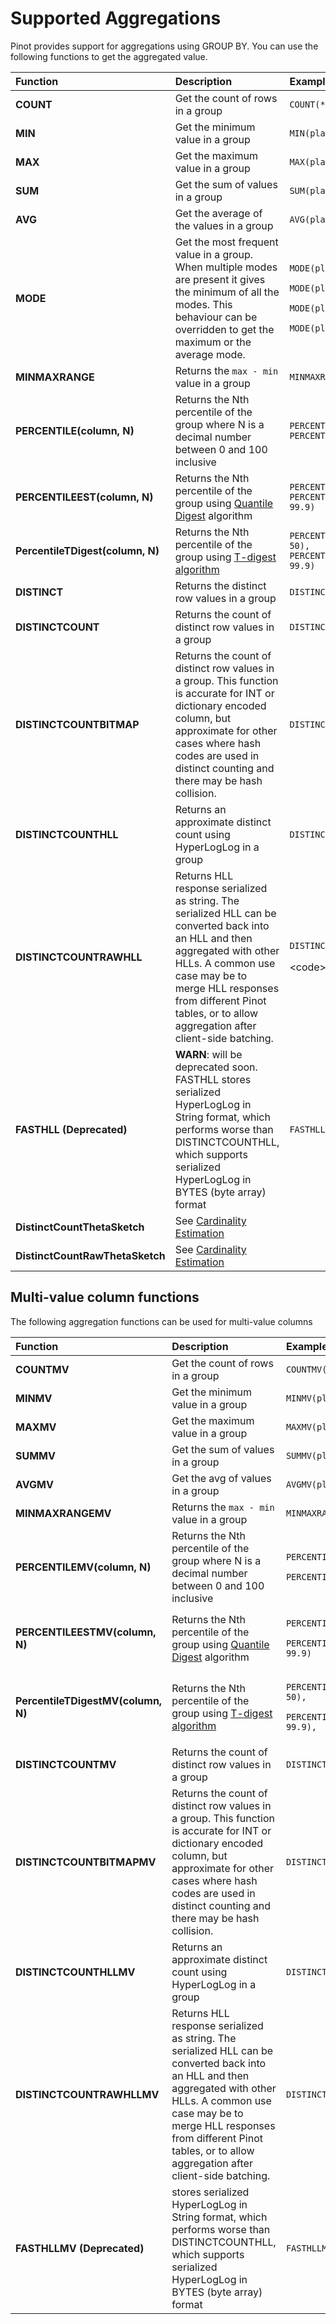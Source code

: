 # Supported Aggregations

Pinot provides support for aggregations using GROUP BY. You can use the following functions to get the aggregated value.

<table>
  <thead>
    <tr>
      <th style="text-align:left">Function</th>
      <th style="text-align:left">Description</th>
      <th style="text-align:left">Example</th>
    </tr>
  </thead>
  <tbody>
    <tr>
      <td style="text-align:left"><b>COUNT</b>
      </td>
      <td style="text-align:left">Get the count of rows in a group</td>
      <td style="text-align:left"><code>COUNT(*)</code>
      </td>
    </tr>
    <tr>
      <td style="text-align:left"><b>MIN</b>
      </td>
      <td style="text-align:left">Get the minimum value in a group</td>
      <td style="text-align:left"><code>MIN(playerScore)</code>
      </td>
    </tr>
    <tr>
      <td style="text-align:left"><b>MAX</b>
      </td>
      <td style="text-align:left">Get the maximum value in a group</td>
      <td style="text-align:left"><code>MAX(playerScore)</code>
      </td>
    </tr>
    <tr>
      <td style="text-align:left"><b>SUM</b>
      </td>
      <td style="text-align:left">Get the sum of values in a group</td>
      <td style="text-align:left"><code>SUM(playerScore)</code>
      </td>
    </tr>
    <tr>
      <td style="text-align:left"><b>AVG</b>
      </td>
      <td style="text-align:left">Get the average of the values in a group</td>
      <td style="text-align:left"><code>AVG(playerScore)</code>
      </td>
    </tr>
    <tr>
      <td style="text-align:left"><b>MODE</b>
      </td>
      <td style="text-align:left">Get the most frequent value in a group. When multiple modes are present
        it gives the minimum of all the modes. This behaviour can be overridden
        to get the maximum or the average mode.</td>
      <td style="text-align:left">
        <p><code>MODE(playerScore)</code>
        </p>
        <p><code>MODE(playerScore, &apos;MIN&apos;)</code>
        </p>
        <p><code>MODE(playerScore, &apos;MAX&apos;)</code>
        </p>
        <p><code>MODE(playerScore, &apos;AVG&apos;)</code>
        </p>
      </td>
    </tr>
    <tr>
      <td style="text-align:left"><b>MINMAXRANGE</b>
      </td>
      <td style="text-align:left">Returns the <code>max - min</code> value in a group</td>
      <td style="text-align:left"><code>MINMAXRANGE(playerScore)</code>
      </td>
    </tr>
    <tr>
      <td style="text-align:left"><b>PERCENTILE(column, N)</b>
      </td>
      <td style="text-align:left">Returns the Nth percentile of the group where N is a decimal number between
        0 and 100 inclusive</td>
      <td style="text-align:left"><code>PERCENTILE(playerScore, 50), PERCENTILE(playerScore, 99.9)</code>
      </td>
    </tr>
    <tr>
      <td style="text-align:left"><b>PERCENTILEEST(column, N)</b>
      </td>
      <td style="text-align:left">Returns the Nth percentile of the group using <a href="https://github.com/airlift/airlift/blob/master/stats/src/main/java/io/airlift/stats/QuantileDigest.java">Quantile Digest</a> algorithm</td>
      <td
      style="text-align:left"><code>PERCENTILEEST(playerScore, 50), PERCENTILEEST(playerScore, 99.9)</code>
        </td>
    </tr>
    <tr>
      <td style="text-align:left"><b>PercentileTDigest(column, N)</b>
      </td>
      <td style="text-align:left">Returns the Nth percentile of the group using <a href="https://raw.githubusercontent.com/tdunning/t-digest/master/docs/t-digest-paper/histo.pdf">T-digest algorithm</a>
      </td>
      <td style="text-align:left"><code>PERCENTILETDIGEST(playerScore, 50), PERCENTILETDIGEST(playerScore, 99.9)</code>
      </td>
    </tr>
    <tr>
      <td style="text-align:left"><b>DISTINCT</b>
      </td>
      <td style="text-align:left">Returns the distinct row values in a group</td>
      <td style="text-align:left"><code>DISTINCT(playerName)</code>
      </td>
    </tr>
    <tr>
      <td style="text-align:left"><b>DISTINCTCOUNT</b>
      </td>
      <td style="text-align:left">Returns the count of distinct row values in a group</td>
      <td style="text-align:left"><code>DISTINCTCOUNT(playerName)</code>
      </td>
    </tr>
    <tr>
      <td style="text-align:left"><b>DISTINCTCOUNTBITMAP</b>
      </td>
      <td style="text-align:left">Returns the count of distinct row values in a group. This function is
        accurate for INT or dictionary encoded column, but approximate for other
        cases where hash codes are used in distinct counting and there may be hash
        collision.</td>
      <td style="text-align:left"><code>DISTINCTCOUNTBITMAP(playerName)</code>
      </td>
    </tr>
    <tr>
      <td style="text-align:left"><b>DISTINCTCOUNTHLL</b>
      </td>
      <td style="text-align:left">Returns an approximate distinct count using HyperLogLog in a group</td>
      <td
      style="text-align:left"><code>DISTINCTCOUNTHLL(playerName)</code>
        </td>
    </tr>
    <tr>
      <td style="text-align:left"><b>DISTINCTCOUNTRAWHLL</b>
      </td>
      <td style="text-align:left">Returns HLL response serialized as string. The serialized HLL can be converted
        back into an HLL and then aggregated with other HLLs. A common use case
        may be to merge HLL responses from different Pinot tables, or to allow
        aggregation after client-side batching.</td>
      <td style="text-align:left">
        <p><code>DISTINCTCOUNTRAWHLL(playerName)</code>
        </p>
        <p>&lt;code&gt;&lt;/code&gt;</p>
      </td>
    </tr>
    <tr>
      <td style="text-align:left"><b>FASTHLL (Deprecated)</b>
      </td>
      <td style="text-align:left"><b>WARN</b>: will be deprecated soon. FASTHLL stores serialized HyperLogLog
        in String format, which performs worse than DISTINCTCOUNTHLL, which supports
        serialized HyperLogLog in BYTES (byte array) format</td>
      <td style="text-align:left"><code>FASTHLL(playerName)</code>
      </td>
    </tr>
    <tr>
      <td style="text-align:left"><b>DistinctCountThetaSketch</b>
      </td>
      <td style="text-align:left">See <a href="how-to-handle-unique-counting.md">Cardinality Estimation</a>
      </td>
      <td style="text-align:left"></td>
    </tr>
    <tr>
      <td style="text-align:left"><b>DistinctCountRawThetaSketch</b>
      </td>
      <td style="text-align:left">See <a href="how-to-handle-unique-counting.md">Cardinality Estimation</a>
      </td>
      <td style="text-align:left"></td>
    </tr>
  </tbody>
</table>

## Multi-value column functions

The following aggregation functions can be used for multi-value columns

<table>
  <thead>
    <tr>
      <th style="text-align:left"><b>Function</b>
      </th>
      <th style="text-align:left">Description</th>
      <th style="text-align:left">Example</th>
    </tr>
  </thead>
  <tbody>
    <tr>
      <td style="text-align:left"><b>COUNTMV</b>
      </td>
      <td style="text-align:left">Get the count of rows in a group</td>
      <td style="text-align:left"><code>COUNTMV(playerName)</code>
      </td>
    </tr>
    <tr>
      <td style="text-align:left"><b>MINMV</b>
      </td>
      <td style="text-align:left">Get the minimum value in a group</td>
      <td style="text-align:left"><code>MINMV(playerScores)</code>
      </td>
    </tr>
    <tr>
      <td style="text-align:left"><b>MAXMV</b>
      </td>
      <td style="text-align:left">Get the maximum value in a group</td>
      <td style="text-align:left"><code>MAXMV(playerScores)</code>
      </td>
    </tr>
    <tr>
      <td style="text-align:left"><b>SUMMV</b>
      </td>
      <td style="text-align:left">Get the sum of values in a group</td>
      <td style="text-align:left"><code>SUMMV(playerScores)</code>
      </td>
    </tr>
    <tr>
      <td style="text-align:left"><b>AVGMV</b>
      </td>
      <td style="text-align:left">Get the avg of values in a group</td>
      <td style="text-align:left"><code>AVGMV(playerScores)</code>
      </td>
    </tr>
    <tr>
      <td style="text-align:left"><b>MINMAXRANGEMV</b>
      </td>
      <td style="text-align:left">Returns the <code>max - min</code> value in a group</td>
      <td style="text-align:left"><code>MINMAXRANGEMV(playerScores)</code>
      </td>
    </tr>
    <tr>
      <td style="text-align:left"><b>PERCENTILEMV(column, N)</b>
      </td>
      <td style="text-align:left">Returns the Nth percentile of the group where N is a decimal number between
        0 and 100 inclusive</td>
      <td style="text-align:left">
        <p><code>PERCENTILEMV(playerScores, 50),</code>
        </p>
        <p><code>PERCENTILEMV(playerScores, 99.9)</code>
        </p>
      </td>
    </tr>
    <tr>
      <td style="text-align:left"><b>PERCENTILEESTMV(column, N)</b>
      </td>
      <td style="text-align:left">Returns the Nth percentile of the group using <a href="https://github.com/airlift/airlift/blob/master/stats/src/main/java/io/airlift/stats/QuantileDigest.java">Quantile Digest</a> algorithm</td>
      <td
      style="text-align:left">
        <p><code>PERCENTILEESTMV(playerScores, 50),</code>
        </p>
        <p><code>PERCENTILEESTMV(playerScores, 99.9)</code>
        </p>
        </td>
    </tr>
    <tr>
      <td style="text-align:left"><b>PercentileTDigestMV(column, N)</b>
      </td>
      <td style="text-align:left">Returns the Nth percentile of the group using <a href="https://raw.githubusercontent.com/tdunning/t-digest/master/docs/t-digest-paper/histo.pdf">T-digest algorithm</a>
      </td>
      <td style="text-align:left">
        <p><code>PERCENTILETDIGESTMV(playerScores, 50),</code>
        </p>
        <p><code>PERCENTILETDIGESTMV(playerScores, 99.9),</code>
        </p>
      </td>
    </tr>
    <tr>
      <td style="text-align:left"><b>DISTINCTCOUNTMV</b>
      </td>
      <td style="text-align:left">Returns the count of distinct row values in a group</td>
      <td style="text-align:left"><code>DISTINCTCOUNTMV(playerNames)</code>
      </td>
    </tr>
    <tr>
      <td style="text-align:left"><b>DISTINCTCOUNTBITMAPMV</b>
      </td>
      <td style="text-align:left">Returns the count of distinct row values in a group. This function is
        accurate for INT or dictionary encoded column, but approximate for other
        cases where hash codes are used in distinct counting and there may be hash
        collision.</td>
      <td style="text-align:left"><code>DISTINCTCOUNTBITMAPMV(playerNames)</code>
      </td>
    </tr>
    <tr>
      <td style="text-align:left"><b>DISTINCTCOUNTHLLMV</b>
      </td>
      <td style="text-align:left">Returns an approximate distinct count using HyperLogLog in a group</td>
      <td
      style="text-align:left"><code>DISTINCTCOUNTHLLMV(playerNames)</code>
        </td>
    </tr>
    <tr>
      <td style="text-align:left"><b>DISTINCTCOUNTRAWHLLMV</b>
      </td>
      <td style="text-align:left">Returns HLL response serialized as string. The serialized HLL can be converted
        back into an HLL and then aggregated with other HLLs. A common use case
        may be to merge HLL responses from different Pinot tables, or to allow
        aggregation after client-side batching.</td>
      <td style="text-align:left"><code>DISTINCTCOUNTRAWHLLMV(playerNames)</code>
      </td>
    </tr>
    <tr>
      <td style="text-align:left"><b>FASTHLLMV (Deprecated)</b>
      </td>
      <td style="text-align:left">stores serialized HyperLogLog in String format, which performs worse than
        DISTINCTCOUNTHLL, which supports serialized HyperLogLog in BYTES (byte
        array) format</td>
      <td style="text-align:left"><code>FASTHLLMV(playerNames)</code>
      </td>
    </tr>
  </tbody>
</table>



